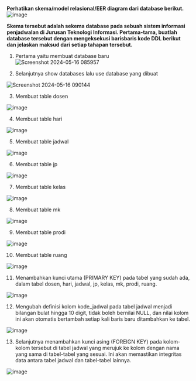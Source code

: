 **Perhatikan skema/model relasional/EER diagram dari database berikut.**
![image](https://github.com/sitimilana/learn-database-phpmyadmin/assets/160199567/343ec541-80ed-4256-8d0f-3422f27b6e76)

**Skema tersebut adalah sekema database pada sebuah sistem informasi penjadwalan di Jurusan
Teknologi Informasi. Pertama-tama, buatlah database tersebut dengan mengeksekusi barisbaris
kode DDL berikut dan jelaskan maksud dari setiap tahapan tersebut.**

1. Pertama yaitu membuat database baru 
![Screenshot 2024-05-16 085957](https://github.com/sitimilana/learn-database-phpmyadmin/assets/160199567/cea63ff5-62b9-4f88-b935-a9940ce7b8e5)

2. Selanjutnya show databases lalu use database yang dibuat
   
![Screenshot 2024-05-16 090144](https://github.com/sitimilana/learn-database-phpmyadmin/assets/160199567/728153c9-2865-4f4b-aa10-00e943a56d87)

3. Membuat table dosen
   
![image](https://github.com/sitimilana/learn-database-phpmyadmin/assets/160199567/dec720d2-0b25-4f9c-ad4f-c94d823f01f9)

4. Membuat table hari
   
![image](https://github.com/sitimilana/learn-database-phpmyadmin/assets/160199567/44bffdb8-6a90-4c94-affd-7919692c65d3)

5. Membuat table jadwal
    
![image](https://github.com/sitimilana/learn-database-phpmyadmin/assets/160199567/225c4e54-5efc-4fd3-843d-2793212dbf4e)

6. Membuat table jp

![image](https://github.com/sitimilana/learn-database-phpmyadmin/assets/160199567/2259c6a2-fafb-4b9c-9ec6-a3b68455f1fd)

7. Membuat table kelas
    
![image](https://github.com/sitimilana/learn-database-phpmyadmin/assets/160199567/66a69674-5321-44ae-9afa-599effa61cbd)

8. Membuat table mk
    
![image](https://github.com/sitimilana/learn-database-phpmyadmin/assets/160199567/f35dab94-e7a1-4b32-ba2c-6a2f8dd32c5b)

9. Membuat table prodi
    
![image](https://github.com/sitimilana/learn-database-phpmyadmin/assets/160199567/fb72a887-85ac-4f46-809b-e6f59237ef90)

10. Membuat table ruang
    
![image](https://github.com/sitimilana/learn-database-phpmyadmin/assets/160199567/b748749d-12bb-4788-b8f8-784d06e864aa)

11. Menambahkan kunci utama (PRIMARY KEY) pada tabel yang sudah ada, dalam tabel dosen, hari, jadwal, jp, kelas, mk, prodi, ruang.
    
![image](https://github.com/sitimilana/learn-database-phpmyadmin/assets/160199567/4f8e1e0f-f40e-465f-bf6f-4c07e592b08e)

12.  Mengubah definisi kolom kode_jadwal pada tabel jadwal menjadi bilangan bulat hingga 10 digit, tidak boleh bernilai NULL, dan nilai kolom ini akan otomatis bertambah setiap kali baris baru ditambahkan ke tabel.

![image](https://github.com/sitimilana/learn-database-phpmyadmin/assets/160199567/2cbc73ae-3957-4dbb-812e-41788384d4dc)

13.  Selanjutnya menambahkan kunci asing (FOREIGN KEY) pada kolom-kolom tersebut di tabel jadwal yang merujuk ke kolom dengan nama yang sama di tabel-tabel yang sesuai. Ini akan memastikan integritas data antara tabel jadwal dan tabel-tabel lainnya.

![image](https://github.com/sitimilana/learn-database-phpmyadmin/assets/160199567/d59dab2a-e6ab-4532-a307-4140d819f0ba)



